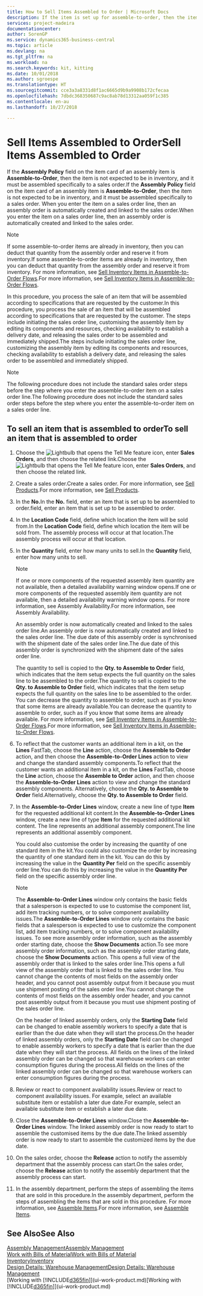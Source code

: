 ```yaml
---
title: How to Sell Items Assembled to Order | Microsoft Docs
description: If the item is set up for assemble-to-order, then the item is not expected to be in inventory, and it must be assembled specifically to a sales order. When you enter the item on a sales order line, then an assembly order is automatically created and linked to the sales order.
services: project-madeira
documentationcenter: 
author: SorenGP
ms.service: dynamics365-business-central
ms.topic: article
ms.devlang: na
ms.tgt_pltfrm: na
ms.workload: na
ms.search.keywords: kit, kitting
ms.date: 10/01/2018
ms.author: sgroespe
ms.translationtype: HT
ms.sourcegitcommit: cce3a3a8331d8f1ac6665d9b9a9908b172cfecaa
ms.openlocfilehash: 7dbdc368350687c9ac8ab78d13312aa059f1c385
ms.contentlocale: en-au
ms.lasthandoff: 10/27/2018

---
```

# <a name="sell-items-assembled-to-order"></a><span data-ttu-id="3dabf-104">Sell Items Assembled to Order</span><span class="sxs-lookup"><span data-stu-id="3dabf-104">Sell Items Assembled to Order</span></span>
<span data-ttu-id="3dabf-105">If the **Assembly Policy** field on the item card of an assembly item is **Assemble-to-Order**, then the item is not expected to be in inventory, and it must be assembled specifically to a sales order.</span><span class="sxs-lookup"><span data-stu-id="3dabf-105">If the **Assembly Policy** field on the item card of an assembly item is **Assemble-to-Order**, then the item is not expected to be in inventory, and it must be assembled specifically to a sales order.</span></span> <span data-ttu-id="3dabf-106">When you enter the item on a sales order line, then an assembly order is automatically created and linked to the sales order.</span><span class="sxs-lookup"><span data-stu-id="3dabf-106">When you enter the item on a sales order line, then an assembly order is automatically created and linked to the sales order.</span></span>  

> [!NOTE]  
>  <span data-ttu-id="3dabf-107">If some assemble-to-order items are already in inventory, then you can deduct that quantity from the assembly order and reserve it from inventory.</span><span class="sxs-lookup"><span data-stu-id="3dabf-107">If some assemble-to-order items are already in inventory, then you can deduct that quantity from the assembly order and reserve it from inventory.</span></span> <span data-ttu-id="3dabf-108">For more information, see [Sell Inventory Items in Assemble-to-Order Flows](assembly-how-to-sell-assemble-to-order-items-and-inventory-items-together.md).</span><span class="sxs-lookup"><span data-stu-id="3dabf-108">For more information, see [Sell Inventory Items in Assemble-to-Order Flows](assembly-how-to-sell-assemble-to-order-items-and-inventory-items-together.md).</span></span>  

<span data-ttu-id="3dabf-109">In this procedure, you process the sale of an item that will be assembled according to specifications that are requested by the customer.</span><span class="sxs-lookup"><span data-stu-id="3dabf-109">In this procedure, you process the sale of an item that will be assembled according to specifications that are requested by the customer.</span></span> <span data-ttu-id="3dabf-110">The steps include initiating the sales order line, customising the assembly item by editing its components and resources, checking availability to establish a delivery date, and releasing the sales order to be assembled and immediately shipped.</span><span class="sxs-lookup"><span data-stu-id="3dabf-110">The steps include initiating the sales order line, customizing the assembly item by editing its components and resources, checking availability to establish a delivery date, and releasing the sales order to be assembled and immediately shipped.</span></span>  

> [!NOTE]  
>  <span data-ttu-id="3dabf-111">The following procedure does not include the standard sales order steps before the step where you enter the assemble-to-order item on a sales order line.</span><span class="sxs-lookup"><span data-stu-id="3dabf-111">The following procedure does not include the standard sales order steps before the step where you enter the assemble-to-order item on a sales order line.</span></span>  

## <a name="to-sell-an-item-that-is-assembled-to-order"></a><span data-ttu-id="3dabf-112">To sell an item that is assembled to order</span><span class="sxs-lookup"><span data-stu-id="3dabf-112">To sell an item that is assembled to order</span></span>  
1.  <span data-ttu-id="3dabf-113">Choose the ![Lightbulb that opens the Tell Me feature](media/ui-search/search_small.png "Tell me what you want to do") icon, enter **Sales Orders**, and then choose the related link.</span><span class="sxs-lookup"><span data-stu-id="3dabf-113">Choose the ![Lightbulb that opens the Tell Me feature](media/ui-search/search_small.png "Tell me what you want to do") icon, enter **Sales Orders**, and then choose the related link.</span></span>  
2.  <span data-ttu-id="3dabf-114">Create a sales order.</span><span class="sxs-lookup"><span data-stu-id="3dabf-114">Create a sales order.</span></span> <span data-ttu-id="3dabf-115">For more information, see [Sell Products](sales-how-sell-products.md).</span><span class="sxs-lookup"><span data-stu-id="3dabf-115">For more information, see [Sell Products](sales-how-sell-products.md).</span></span>  
3.  <span data-ttu-id="3dabf-116">In the **No.**</span><span class="sxs-lookup"><span data-stu-id="3dabf-116">In the **No.**</span></span> <span data-ttu-id="3dabf-117">field, enter an item that is set up to be assembled to order.</span><span class="sxs-lookup"><span data-stu-id="3dabf-117">field, enter an item that is set up to be assembled to order.</span></span>  
4.  <span data-ttu-id="3dabf-118">In the **Location Code** field, define which location the item will be sold from.</span><span class="sxs-lookup"><span data-stu-id="3dabf-118">In the **Location Code** field, define which location the item will be sold from.</span></span> <span data-ttu-id="3dabf-119">The assembly process will occur at that location.</span><span class="sxs-lookup"><span data-stu-id="3dabf-119">The assembly process will occur at that location.</span></span>  
5.  <span data-ttu-id="3dabf-120">In the **Quantity** field, enter how many units to sell.</span><span class="sxs-lookup"><span data-stu-id="3dabf-120">In the **Quantity** field, enter how many units to sell.</span></span>  

    > [!NOTE]  
    >  <span data-ttu-id="3dabf-121">If one or more components of the requested assembly item quantity are not available, then a detailed availability warning window opens.</span><span class="sxs-lookup"><span data-stu-id="3dabf-121">If one or more components of the requested assembly item quantity are not available, then a detailed availability warning window opens.</span></span> <span data-ttu-id="3dabf-122">For more information, see Assembly Availability.</span><span class="sxs-lookup"><span data-stu-id="3dabf-122">For more information, see Assembly Availability.</span></span>  

    <span data-ttu-id="3dabf-123">An assembly order is now automatically created and linked to the sales order line.</span><span class="sxs-lookup"><span data-stu-id="3dabf-123">An assembly order is now automatically created and linked to the sales order line.</span></span> <span data-ttu-id="3dabf-124">The due date of this assembly order is synchronised with the shipment date of the sales order line.</span><span class="sxs-lookup"><span data-stu-id="3dabf-124">The due date of this assembly order is synchronized with the shipment date of the sales order line.</span></span>  

    <span data-ttu-id="3dabf-125">The quantity to sell is copied to the **Qty. to Assemble to Order** field, which indicates that the item setup expects the full quantity on the sales line to be assembled to the order.</span><span class="sxs-lookup"><span data-stu-id="3dabf-125">The quantity to sell is copied to the **Qty. to Assemble to Order** field, which indicates that the item setup expects the full quantity on the sales line to be assembled to the order.</span></span> <span data-ttu-id="3dabf-126">You can decrease the quantity to assemble to order, such as if you know that some items are already available.</span><span class="sxs-lookup"><span data-stu-id="3dabf-126">You can decrease the quantity to assemble to order, such as if you know that some items are already available.</span></span> <span data-ttu-id="3dabf-127">For more information, see [Sell Inventory Items in Assemble-to-Order Flows](assembly-how-to-sell-inventory-items-in-assemble-to-order-flows.md).</span><span class="sxs-lookup"><span data-stu-id="3dabf-127">For more information, see [Sell Inventory Items in Assemble-to-Order Flows](assembly-how-to-sell-inventory-items-in-assemble-to-order-flows.md).</span></span>  

6.  <span data-ttu-id="3dabf-128">To reflect that the customer wants an additional item in a kit, on the **Lines** FastTab, choose the **Line** action, choose the **Assemble to Order** action, and then choose the **Assemble-to-Order Lines** action to view and change the standard assembly components.</span><span class="sxs-lookup"><span data-stu-id="3dabf-128">To reflect that the customer wants an additional item in a kit, on the **Lines** FastTab, choose the **Line** action, choose the **Assemble to Order** action, and then choose the **Assemble-to-Order Lines** action to view and change the standard assembly components.</span></span> <span data-ttu-id="3dabf-129">Alternatively, choose the **Qty. to Assemble to Order** field.</span><span class="sxs-lookup"><span data-stu-id="3dabf-129">Alternatively, choose the **Qty. to Assemble to Order** field.</span></span>  
7.  <span data-ttu-id="3dabf-130">In the **Assemble-to-Order Lines** window, create a new line of type **Item** for the requested additional kit content.</span><span class="sxs-lookup"><span data-stu-id="3dabf-130">In the **Assemble-to-Order Lines** window, create a new line of type **Item** for the requested additional kit content.</span></span> <span data-ttu-id="3dabf-131">The line represents an additional assembly component.</span><span class="sxs-lookup"><span data-stu-id="3dabf-131">The line represents an additional assembly component.</span></span>  

    <span data-ttu-id="3dabf-132">You could also customise the order by increasing the quantity of one standard item in the kit.</span><span class="sxs-lookup"><span data-stu-id="3dabf-132">You could also customize the order by increasing the quantity of one standard item in the kit.</span></span> <span data-ttu-id="3dabf-133">You can do this by increasing the value in the **Quantity Per** field on the specific assembly order line.</span><span class="sxs-lookup"><span data-stu-id="3dabf-133">You can do this by increasing the value in the **Quantity Per** field on the specific assembly order line.</span></span>  

    > [!NOTE]  
    >  <span data-ttu-id="3dabf-134">The **Assemble-to-Order Lines** window only contains the basic fields that a salesperson is expected to use to customise the component list, add item tracking numbers, or to solve component availability issues.</span><span class="sxs-lookup"><span data-stu-id="3dabf-134">The **Assemble-to-Order Lines** window only contains the basic fields that a salesperson is expected to use to customize the component list, add item tracking numbers, or to solve component availability issues.</span></span> <span data-ttu-id="3dabf-135">To see more assembly order information, such as the assembly order starting date, choose the **Show Documents** action.</span><span class="sxs-lookup"><span data-stu-id="3dabf-135">To see more assembly order information, such as the assembly order starting date, choose the **Show Documents** action.</span></span> <span data-ttu-id="3dabf-136">This opens a full view of the assembly order that is linked to the sales order line.</span><span class="sxs-lookup"><span data-stu-id="3dabf-136">This opens a full view of the assembly order that is linked to the sales order line.</span></span> <span data-ttu-id="3dabf-137">You cannot change the contents of most fields on the assembly order header, and you cannot post assembly output from it because you must use shipment posting of the sales order line.</span><span class="sxs-lookup"><span data-stu-id="3dabf-137">You cannot change the contents of most fields on the assembly order header, and you cannot post assembly output from it because you must use shipment posting of the sales order line.</span></span>  
    >   
    >  <span data-ttu-id="3dabf-138">On the header of linked assembly orders, only the **Starting Date** field can be changed to enable assembly workers to specify a date that is earlier than the due date when they will start the process.</span><span class="sxs-lookup"><span data-stu-id="3dabf-138">On the header of linked assembly orders, only the **Starting Date** field can be changed to enable assembly workers to specify a date that is earlier than the due date when they will start the process.</span></span> <span data-ttu-id="3dabf-139">All fields on the lines of the linked assembly order can be changed so that warehouse workers can enter consumption figures during the process.</span><span class="sxs-lookup"><span data-stu-id="3dabf-139">All fields on the lines of the linked assembly order can be changed so that warehouse workers can enter consumption figures during the process.</span></span>  

8.  <span data-ttu-id="3dabf-140">Review or react to component availability issues.</span><span class="sxs-lookup"><span data-stu-id="3dabf-140">Review or react to component availability issues.</span></span> <span data-ttu-id="3dabf-141">For example, select an available substitute item or establish a later due date.</span><span class="sxs-lookup"><span data-stu-id="3dabf-141">For example, select an available substitute item or establish a later due date.</span></span>  
9. <span data-ttu-id="3dabf-142">Close the **Assemble-to-Order Lines** window.</span><span class="sxs-lookup"><span data-stu-id="3dabf-142">Close the **Assemble-to-Order Lines** window.</span></span> <span data-ttu-id="3dabf-143">The linked assembly order is now ready to start to assemble the customised items by the due date.</span><span class="sxs-lookup"><span data-stu-id="3dabf-143">The linked assembly order is now ready to start to assemble the customized items by the due date.</span></span>  
10. <span data-ttu-id="3dabf-144">On the sales order, choose the **Release** action to notify the assembly department that the assembly process can start.</span><span class="sxs-lookup"><span data-stu-id="3dabf-144">On the sales order, choose the **Release** action to notify the assembly department that the assembly process can start.</span></span>  
11. <span data-ttu-id="3dabf-145">In the assembly department, perform the steps of assembling the items that are sold in this procedure.</span><span class="sxs-lookup"><span data-stu-id="3dabf-145">In the assembly department, perform the steps of assembling the items that are sold in this procedure.</span></span> <span data-ttu-id="3dabf-146">For more information, see [Assemble Items](assembly-how-to-assemble-items.md).</span><span class="sxs-lookup"><span data-stu-id="3dabf-146">For more information, see [Assemble Items](assembly-how-to-assemble-items.md).</span></span>  

## <a name="see-also"></a><span data-ttu-id="3dabf-147">See Also</span><span class="sxs-lookup"><span data-stu-id="3dabf-147">See Also</span></span>  
[<span data-ttu-id="3dabf-148">Assembly Management</span><span class="sxs-lookup"><span data-stu-id="3dabf-148">Assembly Management</span></span>](assembly-assemble-items.md)  
[<span data-ttu-id="3dabf-149">Work with Bills of Material</span><span class="sxs-lookup"><span data-stu-id="3dabf-149">Work with Bills of Material</span></span>](inventory-how-work-BOMs.md)  
[<span data-ttu-id="3dabf-150">Inventory</span><span class="sxs-lookup"><span data-stu-id="3dabf-150">Inventory</span></span>](inventory-manage-inventory.md)  
[<span data-ttu-id="3dabf-151">Design Details: Warehouse Management</span><span class="sxs-lookup"><span data-stu-id="3dabf-151">Design Details: Warehouse Management</span></span>](design-details-warehouse-management.md)  
<span data-ttu-id="3dabf-152">[Working with [!INCLUDE[d365fin](includes/d365fin_md.md)]](ui-work-product.md)</span><span class="sxs-lookup"><span data-stu-id="3dabf-152">[Working with [!INCLUDE[d365fin](includes/d365fin_md.md)]](ui-work-product.md)</span></span>

